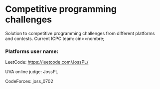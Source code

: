 # Competitive programming challenges
Solution to competitive programming challenges from different platforms and contests.
Current ICPC team: cin>>nombre;

### Platforms user name:

LeetCode: https://leetcode.com/JossPL/

UVA online judge: JossPL

CodeForces: joss_0702
